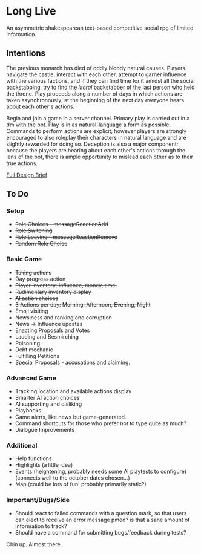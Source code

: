 # Long Live
An asymmetric shakespearean text-based competitive social rpg of limited information.

## Intentions
The previous monarch has died of oddly bloody natural causes. Players navigate the castle, interact with each other, attempt to garner influence with the various factions, and if they can find time for it amidst all the social backstabbing, try to find the *literal* backstabber of the last person who held the throne. Play proceeds along a number of days in which actions are taken asynchronously; at the beginning of the next day everyone hears about each other's actions.  

Begin and join a game in a server channel. Primary play is carried out in a dm with the bot. Play is in as natural-language a form as possible. Commands to perform actions are explicit; however players are strongly encouraged to also roleplay their characters in natural language and are slightly rewarded for doing so. Deception is also a major component; because the players are hearing about each other's actions through the lens of the bot, there is ample opportunity to mislead each other as to their true actions.  

[Full Design Brief](https://docs.google.com/document/d/1ni27LwPuuAySAL9iAafapMvhsofkjvguhH7wtULzMRs/)

## To Do
### Setup
- ~~Role Choices - messageReactionAdd~~
- ~~Role Switching~~
- ~~Role Leaving - messageReactionRemove~~
- ~~Random Role Choice~~

### Basic Game
- ~~Taking actions~~
- ~~Day progress action~~
- ~~Player inventory: influence, money, time.~~
- ~~Rudimentary inventory display~~
- ~~AI action choices~~
- ~~3 Actions per day: Morning, Afternoon, Evening, Night~~
- Emoji visiting
- Newsiness and ranking and corruption
- News -> Influence updates
- Enacting Proposals and Votes
- Lauding and Besmirching
- Poisoning
- Debt mechanic
- Fulfilling Petitions
- Special Proposals - accusations and claiming.

### Advanced Game
- Tracking location and available actions display
- Smarter AI action choices
- AI supporting and disliking
- Playbooks
- Game alerts, like news but game-generated.
- Command shortcuts for those who prefer not to type quite as much?
- Dialogue Improvements

### Additional
- Help functions
- Highlights (a little idea)
- Events (heightening, probably needs some AI playtests to configure) (connects well to the october dates chosen...)
- Map (could be lots of fun! probably primarily static?)

### Important/Bugs/Side
- Should react to failed commands with a question mark, so that users can elect to receive an error message pmed? is that a sane amount of information to track?
- Should have a command for submitting bugs/feedback during tests?

Chin up. Almost there.
